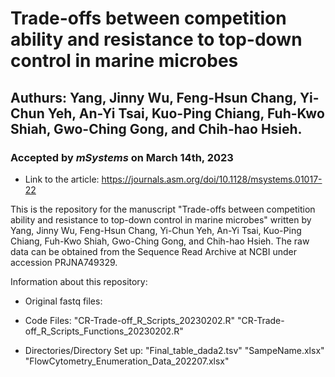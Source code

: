# Trade-offs between competition ability and resistance to top-down control in marine microbes

## Authurs: Yang, Jinny Wu, Feng-Hsun Chang, Yi-Chun Yeh, An-Yi Tsai, Kuo-Ping Chiang, Fuh-Kwo Shiah, Gwo-Ching Gong, and Chih-hao Hsieh.
### Accepted by *mSystems* on March 14th, 2023
 - Link to the article: https://journals.asm.org/doi/10.1128/msystems.01017-22


This is the repository for the manuscript "Trade-offs between competition ability and resistance to top-down control in marine microbes" written by Yang, Jinny Wu, Feng-Hsun Chang, Yi-Chun Yeh, An-Yi Tsai, Kuo-Ping Chiang, Fuh-Kwo Shiah, Gwo-Ching Gong, and Chih-hao Hsieh. The raw data can be obtained from the Sequence Read Archive at NCBI under accession PRJNA749329.

Information about this repository:
- Original fastq files:

- Code Files:
  "CR-Trade-off_R_Scripts_20230202.R"
  "CR-Trade-off_R_Scripts_Functions_20230202.R"

- Directories/Directory Set up:
"Final_table_dada2.tsv"
"SampeName.xlsx"
"FlowCytometry_Enumeration_Data_202207.xlsx"


